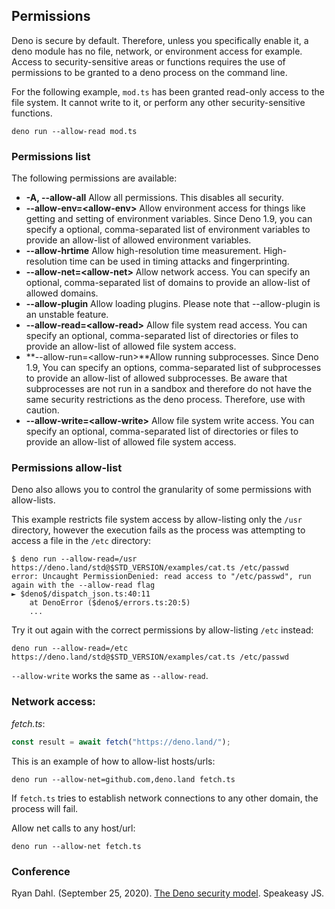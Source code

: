 ## Permissions

Deno is secure by default. Therefore, unless you specifically enable it, a deno
module has no file, network, or environment access for example. Access to
security-sensitive areas or functions requires the use of permissions to be
granted to a deno process on the command line.

For the following example, `mod.ts` has been granted read-only access to the
file system. It cannot write to it, or perform any other security-sensitive
functions.

```shell
deno run --allow-read mod.ts
```

### Permissions list

The following permissions are available:

- **-A, --allow-all** Allow all permissions. This disables all security.
- **--allow-env=\<allow-env\>** Allow environment access for things like getting
  and setting of environment variables. Since Deno 1.9, you can specify a
  optional, comma-separated list of environment variables to provide an
  allow-list of allowed environment variables.
- **--allow-hrtime** Allow high-resolution time measurement. High-resolution
  time can be used in timing attacks and fingerprinting.
- **--allow-net=\<allow-net\>** Allow network access. You can specify an
  optional, comma-separated list of domains to provide an allow-list of allowed
  domains.
- **--allow-plugin** Allow loading plugins. Please note that --allow-plugin is
  an unstable feature.
- **--allow-read=\<allow-read\>** Allow file system read access. You can specify
  an optional, comma-separated list of directories or files to provide an
  allow-list of allowed file system access.
- **--allow-run=\<allow-run\>**Allow running subprocesses. Since Deno 1.9, You
  can specify an options, comma-separated list of subprocesses to provide an
  allow-list of allowed subprocesses. Be aware that subprocesses are not run in
  a sandbox and therefore do not have the same security restrictions as the deno
  process. Therefore, use with caution.
- **--allow-write=\<allow-write\>** Allow file system write access. You can
  specify an optional, comma-separated list of directories or files to provide
  an allow-list of allowed file system access.

### Permissions allow-list

Deno also allows you to control the granularity of some permissions with
allow-lists.

This example restricts file system access by allow-listing only the `/usr`
directory, however the execution fails as the process was attempting to access a
file in the `/etc` directory:

```shell
$ deno run --allow-read=/usr https://deno.land/std@$STD_VERSION/examples/cat.ts /etc/passwd
error: Uncaught PermissionDenied: read access to "/etc/passwd", run again with the --allow-read flag
► $deno$/dispatch_json.ts:40:11
    at DenoError ($deno$/errors.ts:20:5)
    ...
```

Try it out again with the correct permissions by allow-listing `/etc` instead:

```shell
deno run --allow-read=/etc https://deno.land/std@$STD_VERSION/examples/cat.ts /etc/passwd
```

`--allow-write` works the same as `--allow-read`.

### Network access:

_fetch.ts_:

```ts
const result = await fetch("https://deno.land/");
```

This is an example of how to allow-list hosts/urls:

```shell
deno run --allow-net=github.com,deno.land fetch.ts
```

If `fetch.ts` tries to establish network connections to any other domain, the
process will fail.

Allow net calls to any host/url:

```shell
deno run --allow-net fetch.ts
```

### Conference

Ryan Dahl. (September 25, 2020).
[The Deno security model](https://www.youtube.com/watch?v=r5F6dekUmdE#t=34m57).
Speakeasy JS.
